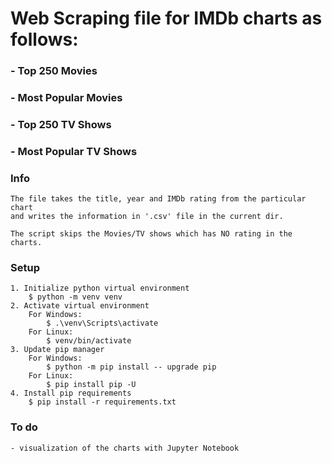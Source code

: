 # Web Scraping file for IMDb charts as follows:

### - Top 250 Movies

### - Most Popular Movies

### - Top 250 TV Shows

### - Most Popular TV Shows

### Info

```
The file takes the title, year and IMDb rating from the particular chart
and writes the information in '.csv' file in the current dir.

The script skips the Movies/TV shows which has NO rating in the charts.
```

### Setup

```
1. Initialize python virtual environment
    $ python -m venv venv
2. Activate virtual environment
    For Windows:
        $ .\venv\Scripts\activate
    For Linux:
        $ venv/bin/activate
3. Update pip manager
    For Windows:
        $ python -m pip install -- upgrade pip
    For Linux:
        $ pip install pip -U
4. Install pip requirements
    $ pip install -r requirements.txt
```

### To do

```
- visualization of the charts with Jupyter Notebook
```